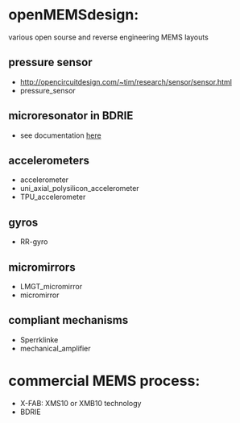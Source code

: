 # openMEMSdesign: 
various open sourse and reverse engineering MEMS layouts

## pressure sensor
* http://opencircuitdesign.com/~tim/research/sensor/sensor.html
* pressure_sensor

## microresonator in BDRIE
* see documentation [here](microresonator_in_BDRIE/readme.txt)

## accelerometers
* accelerometer
* uni_axial_polysilicon_accelerometer
* TPU_accelerometer

## gyros
* RR-gyro

## micromirrors
* LMGT_micromirror
* micromirror

## compliant mechanisms
* Sperrklinke
* mechanical_amplifier



# commercial MEMS process:
* X-FAB: XMS10 or XMB10 technology
* BDRIE
